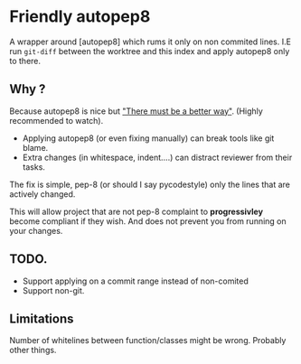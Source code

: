 # Friendly autopep8

A wrapper around [autopep8] which rums it only on non commited lines. I.E run
`git-diff` between the worktree and this index and apply autopep8 only to
there. 

## Why ?

Because autopep8 is nice but ["There must be a better
way"](https://www.youtube.com/watch?v=wf-BqAjZb8M). (Highly recommended to
watch). 

 
 - Applying autopep8 (or even fixing manually) can break tools like git blame. 
 - Extra changes (in whitespace, indent....) can distract reviewer from their tasks. 

The fix is simple, pep-8 (or should I say pycodestyle) only the lines that are
actively changed.

This will allow project that are not pep-8 complaint to __progressivley__
become compliant if they wish. And does not prevent you from running on your
changes.  

## TODO.

- Support applying on a commit range instead of non-comited
- Support non-git. 

## Limitations

Number of whitelines between function/classes might be wrong.  Probably other
things. 
